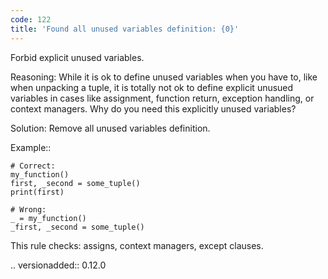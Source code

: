 ```yaml
---
code: 122
title: 'Found all unused variables definition: {0}'
---
```



Forbid explicit unused variables.

Reasoning:
    While it is ok to define unused variables when you have to,
    like when unpacking a tuple, it is totally not ok to define explicit
    unusued variables in cases like assignment, function return,
    exception handling, or context managers.
    Why do you need this explicitly unused variables?

Solution:
    Remove all unused variables definition.

Example::

    # Correct:
    my_function()
    first, _second = some_tuple()
    print(first)

    # Wrong:
    _ = my_function()
    _first, _second = some_tuple()

This rule checks: assigns, context managers, except clauses.

.. versionadded:: 0.12.0